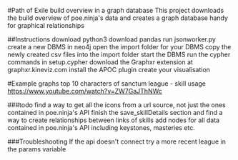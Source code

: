 #Path of Exile build overview in a graph database
This project downloads the build overview of poe.ninja's data and creates a graph database handy for graphical relationships

##Instructions
download python3 
download pandas
run jsonworker.py
create a new DBMS in neo4j
open the import folder for your DBMS
copy the newly created csv files into the import folder
start the DBMS
run the cypher commands in setup.cypher
download the Graphxr extension at graphxr.kineviz.com
install the APOC plugin 
create your visualisation

#Example graphs
top 10 characters of sanctum league - skill usage
https://www.youtube.com/watch?v=ZW7GaJThNWc

###todo
find a way to get all the icons from a url source, not just the ones contained in poe.ninja's API
finish the save_skillDetails section and find a way to create relationships between links of skills
add nodes for all data contained in poe.ninja's API including keystones, masteries etc.

###Troubleshooting
If the api doesn't connect try a more recent league in the params variable
